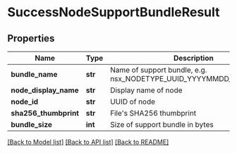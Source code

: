# SuccessNodeSupportBundleResult

## Properties
Name | Type | Description | Notes
------------ | ------------- | ------------- | -------------
**bundle_name** | **str** | Name of support bundle, e.g. nsx_NODETYPE_UUID_YYYYMMDD_HHMMSS.tgz | [optional] 
**node_display_name** | **str** | Display name of node | [optional] 
**node_id** | **str** | UUID of node | [optional] 
**sha256_thumbprint** | **str** | File&#x27;s SHA256 thumbprint | [optional] 
**bundle_size** | **int** | Size of support bundle in bytes | [optional] 

[[Back to Model list]](../README.md#documentation-for-models) [[Back to API list]](../README.md#documentation-for-api-endpoints) [[Back to README]](../README.md)

